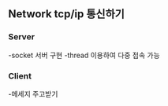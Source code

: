 ## Network tcp/ip 통신하기

### Server
 -socket 서버 구현
 -thread 이용하여 다중 접속 가능
 
 ### Client
 -메세지 주고받기
 
